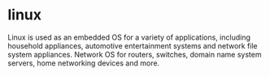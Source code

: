 # linux
Linux is used as an embedded OS for a variety of applications, including household appliances, automotive entertainment systems and network file system appliances. Network OS for routers, switches, domain name system servers, home networking devices and more.
